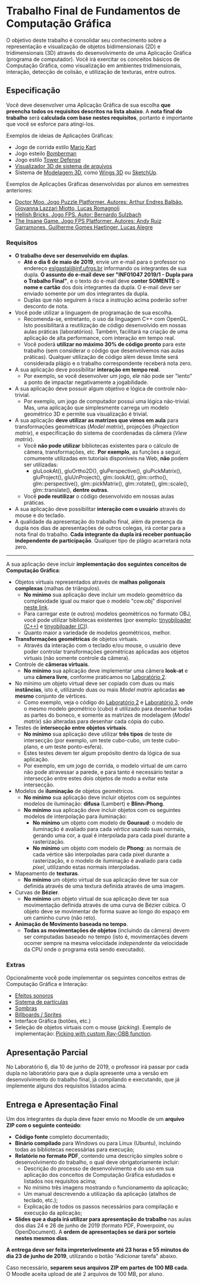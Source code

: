 # Trabalho Final de Fundamentos de Computação Gráfica

O objetivo deste trabalho é consolidar seu conhecimento sobre a representação e visualização de objetos bidimensionais (2D) e tridimensionais (3D) através do desenvolvimento de uma Aplicação Gráfica (programa de computador). Você irá exercitar os conceitos básicos de Computação Gráfica, como visualização em ambientes tridimensionais, interação, detecção de colisão, e utilização de texturas, entre outros.

## Especificação

Você deve desenvolver uma Aplicação Gráfica de sua escolha **que preencha todos os requisitos descritos na lista abaixo**. A **nota final do trabalho** será **calculada com base nestes requisitos**, portanto é importante que você se esforce para atingi-los.

Exemplos de ideias de Aplicações Gráficas:
- Jogo de corrida estilo [Mario Kart](https://youtu.be/ASWgJvuQhTA?t=894)
- Jogo esteilo [Bomberman](http://www.youtube.com/watch?v=5Xe0aPNz39Q)
- Jogo estilo [Tower Defense](https://youtu.be/hQLsVTXb5RA?t=238)
- [Visualizador 3D de sistema de arquivos](https://youtu.be/MmOoIizm9kU?t=3)
- Sistema de [Modelagem 3D](https://youtu.be/AnfVrP6L89M?t=112), como [Wings 3D](https://en.wikipedia.org/wiki/Wings_3D) ou [SketchUp](https://en.wikipedia.org/wiki/SketchUp).

Exemplos de Aplicações Gráficas desenvolvidas por alunos em semestres anteriores:

- [Doctor Moo. Jogo Puzzle Platformer. Autores: Arthur Endres Balbão, Giovanna Lazzari Miotto, Lucas Romagnoli](https://youtu.be/sFbj5yliy8c)
- [Hellish Bricks. Jogo FPS. Autor: Bernardo Sulzbach](https://www.youtube.com/watch?v=clNEh4biHsA)
- [The Insane Game. Jogo FPS Platformer. Autores: Andy Ruiz Garramones, Guilherme Gomes Haetinger, Lucas Alegre](https://www.youtube.com/watch?v=uscH6hlSGcg)

### Requisitos

+ **O trabalho deve ser desenvolvido em duplas**.
	+ **Até o dia 6 de maio de 2019**, envie um e-mail para o professor no endereço eslgastal@inf.ufrgs.br informando os integrantes de sua dupla. **O assunto do e-mail deve ser "INF01047 2019/1 - Dupla para o Trabalho Final"**, e o texto do e-mail deve **conter SOMENTE** o **nome e cartão** dos dois integrantes da dupla. O e-mail deve ser enviado somente por um dos integrantes da dupla.
	+ Duplas que não seguirem à risca a instrução acima poderão sofrer desconto de nota.
+ Você pode utilizar a linguagem de programação de sua escolha.
	+ Recomenda-se, entretanto, o uso da linguagem C++ com OpenGL. Isto possibilitará a reutilização de código desenvolvido em nossas aulas práticas (laboratórios). Também, facilitará na criação de uma aplicação de alta performance, com interação em tempo real.
	+ Você poderá **utilizar no máximo 30% de código pronto** para este trabalho (sem considerar o código que desenvolvemos nas aulas práticas). Qualquer utilização de código além desse limite será considerada plágio e o trabalho correspondente receberá nota zero.
+ A sua aplicação deve possibilitar **interação em tempo real**.
	+ Por exemplo, se você desenvolver um jogo, ele não pode ser "lento" a ponto de impactar negativamente a jogabilidade.
+ A sua aplicação deve possuir algum objetivo e lógica de controle não-trivial.
	+ Por exemplo, um jogo de computador possui uma lógica não-trivial. Mas, uma aplicação que simplesmente carrega um modelo geométrico 3D e permite sua visualização é trivial.
+ A sua aplicação **deve utilizar as matrizes que vimos em aula** para transformações geométricas (*Model matrix*), projeções (*Projection matrix*), e especificação do sistema de coordenadas da câmera (*View matrix*).
	+ Você **não pode utilizar** bibliotecas existentes para o cálculo de câmera, transformações, etc. **Por exemplo**, as funções a seguir, comumente utilizadas em tutoriais disponíveis na Web, **não** podem ser utilizadas:
		+ gluLookAt(), gluOrtho2D(), gluPerspective(), gluPickMatrix(), gluProject(), gluUnProject(), glm::lookAt(), glm::ortho(), glm::perspective(), glm::pickMatrix(), glm::rotate(), glm::scale(), glm::translate(), **dentre outras**.
	+ Você **pode reutilizar** o código desenvolvido em nossas aulas práticas.
+ A sua aplicação deve possibilitar **interação com o usuário** através do mouse e do teclado.
+ A qualidade da apresentação do trabalho final, além da presença da dupla nos dias de apresentações de outros colegas, irá contar para a nota final do trabalho. **Cada integrante da dupla irá receber pontuação independente de participação**. Qualquer tipo de plágio acarretará nota zero.

----

A sua aplicação deve incluir **implementação dos seguintes conceitos de Computação Gráfica**:

+ Objetos virtuais representados através de **malhas poligonais complexas** (malhas de triângulos).
	+ **No mínimo** sua aplicação deve incluir um modelo geométrico da complexidade igual ou maior que o modelo "cow.obj" disponível [neste link](https://moodle.inf.ufrgs.br/mod/resource/view.php?id=81157).
	+ Para carregar este (e outros) modelos geométricos no formato OBJ, você pode utilizar bibliotecas existentes (por exemplo: [tinyobjloader (C++)](https://github.com/syoyo/tinyobjloader) e [tinyobjloader (C)](https://github.com/syoyo/tinyobjloader-c)).
	+ Quanto maior a variedade de modelos geométricos, melhor.
+ **Transformações geométricas** de objetos virtuais.
	+ Através da interação com o teclado e/ou mouse, o usuário deve poder controlar transformações geométricas aplicadas aos objetos virtuais (não somente controle da câmera).
+ Controle de **câmeras virtuais**.
	+ **No mínimo** sua aplicação deve implementar uma câmera **look-at** e uma **câmera livre**, conforme praticamos no [Laboratório 2](https://moodle.inf.ufrgs.br/mod/assign/view.php?id=81185).
+ No mínimo um objeto virtual deve ser copiado com duas ou mais **instâncias**, isto é, utilizando duas ou mais *Model matrix* aplicadas **ao mesmo** conjunto de vértices.
	+ Como exemplo, veja o código do [Laboratório 2](https://moodle.inf.ufrgs.br/mod/assign/view.php?id=81185) e [Laboratório 3](https://moodle.inf.ufrgs.br/mod/assign/view.php?id=81196), onde o mesmo modelo geométrico (cubo) é utilizado para desenhar todas as partes do boneco, e somente as matrizes de modelagem (*Model matrix*) são alteradas para desenhar cada cópia do cubo.
+ Testes de **intersecção entre objetos virtuais**.
	+ **No mínimo** sua aplicação deve utilizar **três tipos** de teste de intersecção (por exemplo, um teste cubo-cubo, um teste cubo-plano, e um teste ponto-esfera).
	+ Estes testes devem ter algum propósito dentro da lógica de sua aplicação.
	+ Por exemplo, em um jogo de corrida, o modelo virtual de um carro não pode atravessar a parede, e para tanto é necessário testar a intersecção entre estes dois objetos de modo a evitar esta intersecção.
+ Modelos de **iluminação** de objetos geométricos.
	+ **No mínimo** sua aplicação deve incluir objetos com os seguintes modelos de iluminação: **difusa** (Lambert) e **Blinn-Phong**.
	+ **No mínimo** sua aplicação deve incluir objetos com os seguintes modelos de interpolação para iluminação:
		+ **No mínimo** um objeto com modelo de **Gouraud**: o modelo de iluminação é avaliado para cada *vértice* usando suas normais, gerando uma cor, a qual é interpolada para cada pixel durante a rasterização.
		+ **No mínimo** um objeto com modelo de **Phong**: as normais de cada vértice são interpoladas para cada pixel durante a rasterização, e o modelo de iluminação é avaliado para cada *pixel*, utilizando estas normais interpoladas.
+ Mapeamento de **texturas**.
	+ **No mínimo** um objeto virtual de sua aplicação deve ter sua cor definida através de uma textura definida através de uma imagem.
+ Curvas de **Bézier**.
	+ **No mínimo** um objeto virtual de sua aplicação deve ter sua movimentação definida através de uma curva de Bézier cúbica. O objeto deve se movimentar de forma suave ao longo do espaço em um caminho curvo (não reto).
+ **Animação de Movimento baseada no tempo**.
	+ **Todas as movimentações de objetos** (incluindo da câmera) devem ser computadas baseado no tempo (isto é, movimentações devem ocorrer sempre na mesma velocidade *independente* da velocidade da CPU onde o programa está sendo executado).

### Extras

Opcionalmente você pode implementar os seguintes conceitos extras de Computação Gráfica e Interação:

- [Efeitos sonoros](http://www.ambiera.com/irrklang/)
- [Sistema de partículas](http://www.opengl-tutorial.org/intermediate-tutorials/billboards-particles/particles-instancing/)
- [Sombras](https://en.wikipedia.org/wiki/Shadow_mapping)
- [Billboards / Sprites](http://www.opengl-tutorial.org/intermediate-tutorials/billboards-particles/billboards/)
- Interface Gráfica (botões, etc.)
- Seleção de objetos virtuais com o mouse (*picking*). Exemplo de implementação: [Picking with custom Ray-OBB function](http://www.opengl-tutorial.org/miscellaneous/clicking-on-objects/picking-with-custom-ray-obb-function/).

## Apresentação Parcial

No Laboratório 6, dia 10 de junho de 2019, o professor irá passar por cada dupla no laboratório para que a dupla apresente uma a versão em desenvolvimento do trabalho final, já compilando e executando, que já implemente alguns dos requisitos listados acima.

## Entrega e Apresentação Final

Um dos integrantes da dupla deve fazer envio no Moodle de um **arquivo ZIP com o seguinte conteúdo**:

+ **Código fonte** completo documentado;
+ **Binário compilado** para Windows ou para Linux (Ubuntu), incluindo todas as bibliotecas necessárias para execução;
+ **Relatório no formato PDF**, contendo uma descrição simples sobre o desenvolvimento do trabalho, o qual deve obrigatoriamente incluir:
	+ Descrição do processo de desenvolvimento e do uso em sua aplicação dos conceitos de Computação Gráfica estudados e listados nos requisitos acima;
	+ No mínimo três imagens mostrando o funcionamento da aplicação;
	+ Um manual descrevendo a utilização da aplicação (atalhos de teclado, etc.);
	+ Explicação de todos os passos necessários para compilação e execução da aplicação;
+ **Slides que a dupla irá utilizar para apresentação do trabalho** nas aulas dos dias 24 e 26 de junho de 2019 (formato PDF, Powerpoint, ou OpenDocument). A **ordem de apresentações se dará por sorteio nestes mesmos dias**.

**A entrega deve ser feita impreterivelmente até 23 horas e 55 minutos do dia 23 de junho de 2019**, utilizando o botão "Adicionar tarefa" abaixo.

Caso necessário, **separem seus arquivos ZIP em partes de 100 MB cada**. O Moodle aceita upload de até 2 arquivos de 100 MB, por aluno.
